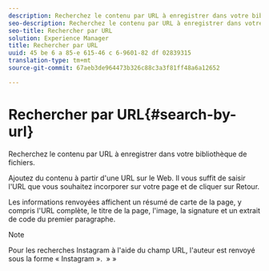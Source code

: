 ```yaml
---
description: Recherchez le contenu par URL à enregistrer dans votre bibliothèque de fichiers.
seo-description: Recherchez le contenu par URL à enregistrer dans votre bibliothèque de fichiers.
seo-title: Rechercher par URL
solution: Experience Manager
title: Rechercher par URL
uuid: 45 be 6 a 85-e 615-46 c 6-9601-82 df 02839315
translation-type: tm+mt
source-git-commit: 67aeb3de964473b326c88c3a3f81ff48a6a12652

---
```



# Rechercher par URL{#search-by-url}

Recherchez le contenu par URL à enregistrer dans votre bibliothèque de fichiers.

Ajoutez du contenu à partir d&#39;une URL sur le Web. Il vous suffit de saisir l&#39;URL que vous souhaitez incorporer sur votre page et de cliquer sur Retour.

Les informations renvoyées affichent un résumé de carte de la page, y compris l&#39;URL complète, le titre de la page, l&#39;image, la signature et un extrait de code du premier paragraphe.

>[!NOTE]
>
>Pour les recherches Instagram à l&#39;aide du champ URL, l&#39;auteur est renvoyé sous la forme « Instagram ».  » »

